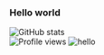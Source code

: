 ### Hello world

![GitHub stats](https://github-readme-stats.vercel.app/api?username=kuzyashin&show_icons=true&hide_title=true&count_private=true)  
![Profile views](https://gpvc.arturio.dev/kuzyashin) ![hello](https://img.shields.io/badge/from%20Moscow-with%20Python-brightgreen)
